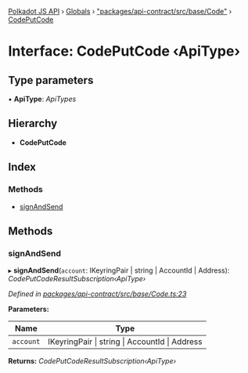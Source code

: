 [Polkadot JS API](../README.md) › [Globals](../globals.md) › ["packages/api-contract/src/base/Code"](../modules/_packages_api_contract_src_base_code_.md) › [CodePutCode](_packages_api_contract_src_base_code_.codeputcode.md)

# Interface: CodePutCode ‹**ApiType**›

## Type parameters

▪ **ApiType**: *ApiTypes*

## Hierarchy

* **CodePutCode**

## Index

### Methods

* [signAndSend](_packages_api_contract_src_base_code_.codeputcode.md#signandsend)

## Methods

###  signAndSend

▸ **signAndSend**(`account`: IKeyringPair | string | AccountId | Address): *CodePutCodeResultSubscription‹ApiType›*

*Defined in [packages/api-contract/src/base/Code.ts:23](https://github.com/polkadot-js/api/blob/56e4cbdb2/packages/api-contract/src/base/Code.ts#L23)*

**Parameters:**

Name | Type |
------ | ------ |
`account` | IKeyringPair &#124; string &#124; AccountId &#124; Address |

**Returns:** *CodePutCodeResultSubscription‹ApiType›*
